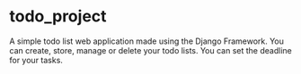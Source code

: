 # todo_project
A simple todo list web application made using the Django Framework. 
You can create, store, manage or delete your todo lists.
You can set the deadline for your tasks.
